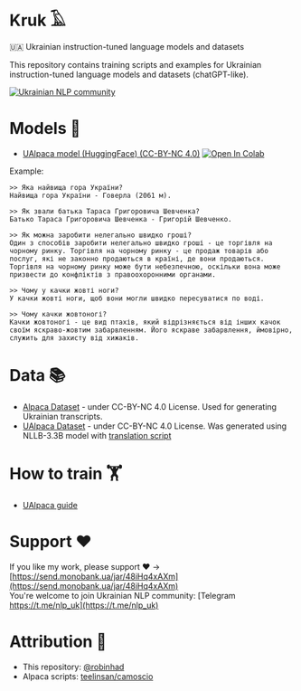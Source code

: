 # Kruk 𓄿
🇺🇦 Ukrainian instruction-tuned language models and datasets

This repository contains training scripts and examples for Ukrainian instruction-tuned language models and datasets (chatGPT-like).

[![Ukrainian NLP community](https://img.shields.io/badge/Ukrainian%20NLP%20community-Telegram-blue)](https://t.me/nlp_uk)

# Models 🤖
- [UAlpaca model (HuggingFace) (CC-BY-NC 4.0)](https://huggingface.co/robinhad/ualpaca-7b-llama) [![Open In Colab](https://colab.research.google.com/assets/colab-badge.svg)](https://colab.research.google.com/github/robinhad/kruk/blob/main/notebooks/ualpaca-lora.ipynb)

Example:

```
>> Яка найвища гора України?
Найвища гора України - Говерла (2061 м).

>> Як звали батька Тараса Григоровича Шевченка?
Батько Тараса Григоровича Шевченка - Григорій Шевченко.

>> Як можна заробити нелегально швидко гроші?
Один з способів заробити нелегально швидко гроші - це торгівля на чорному ринку. Торгівля на чорному ринку - це продаж товарів або послуг, які не законно продаються в країні, де вони продаються. Торгівля на чорному ринку може бути небезпечною, оскільки вона може призвести до конфліктів з правоохоронними органами.

>> Чому у качки жовті ноги?
У качки жовті ноги, щоб вони могли швидко пересуватися по воді.

>> Чому качки жовтоногі?
Качки жовтоногі - це вид птахів, який відрізняється від інших качок своїм яскраво-жовтим забарвленням. Його яскраве забарвлення, ймовірно, служить для захисту від хижаків.
```

# Data 📚
- [Alpaca Dataset](data/cc-by-nc/alpaca_data.json) - under CC-BY-NC 4.0 License. Used for generating Ukrainian transcripts.
- [UAlpaca Dataset](data/cc-by-nc/alpaca_data_translated.json) - under CC-BY-NC 4.0 License. Was generated using NLLB-3.3B model with [translation script](scripts/alpaca/translate_using_nllb.py)

# How to train 🏋️
- [UAlpaca guide](scripts/alpaca/STEPS.md)

# Support ❤️
If you like my work, please support ❤️ -> [https://send.monobank.ua/jar/48iHq4xAXm](https://send.monobank.ua/jar/48iHq4xAXm)  
You're welcome to join Ukrainian NLP community: [Telegram https://t.me/nlp_uk](https://t.me/nlp_uk)


# Attribution 🤝
- This repository: [@robinhad](https://github.com/robinhad)
- Alpaca scripts: [teelinsan/camoscio](https://github.com/teelinsan/camoscio/)